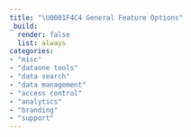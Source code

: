 ```yaml
---
title: "\U0001F4C4 General Feature Options"
_build:
  render: false
  list: always
categories:
- "misc"
- "dataone tools"
- "data search"
- "data management"
- "access control"
- "analytics"
- "branding"
- "support"
---
```


